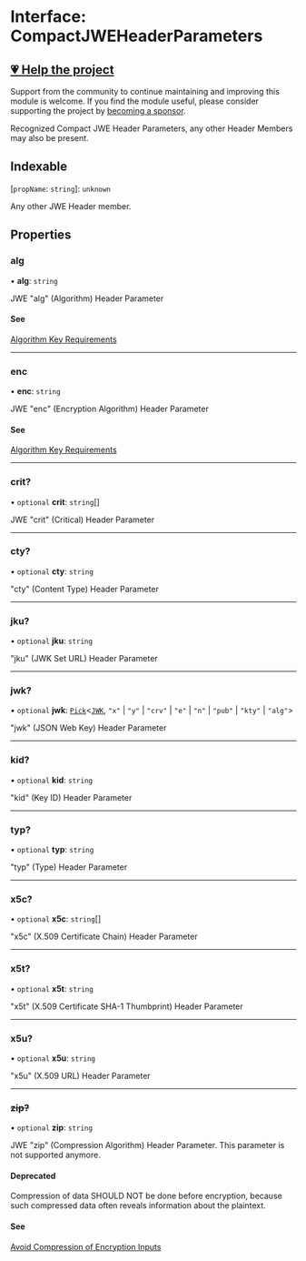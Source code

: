 # Interface: CompactJWEHeaderParameters

## [💗 Help the project](https://github.com/sponsors/panva)

Support from the community to continue maintaining and improving this module is welcome. If you find the module useful, please consider supporting the project by [becoming a sponsor](https://github.com/sponsors/panva).

Recognized Compact JWE Header Parameters, any other Header Members may also be present.

## Indexable

\[`propName`: `string`\]: `unknown`

Any other JWE Header member.

## Properties

### alg

• **alg**: `string`

JWE "alg" (Algorithm) Header Parameter

#### See

[Algorithm Key Requirements](https://github.com/panva/jose/issues/210#jwe-alg)

***

### enc

• **enc**: `string`

JWE "enc" (Encryption Algorithm) Header Parameter

#### See

[Algorithm Key Requirements](https://github.com/panva/jose/issues/210#jwe-alg)

***

### crit?

• `optional` **crit**: `string`[]

JWE "crit" (Critical) Header Parameter

***

### cty?

• `optional` **cty**: `string`

"cty" (Content Type) Header Parameter

***

### jku?

• `optional` **jku**: `string`

"jku" (JWK Set URL) Header Parameter

***

### jwk?

• `optional` **jwk**: [`Pick`](https://www.typescriptlang.org/docs/handbook/utility-types.html#picktype-keys)\<[`JWK`](JWK.md), `"x"` \| `"y"` \| `"crv"` \| `"e"` \| `"n"` \| `"pub"` \| `"kty"` \| `"alg"`\>

"jwk" (JSON Web Key) Header Parameter

***

### kid?

• `optional` **kid**: `string`

"kid" (Key ID) Header Parameter

***

### typ?

• `optional` **typ**: `string`

"typ" (Type) Header Parameter

***

### x5c?

• `optional` **x5c**: `string`[]

"x5c" (X.509 Certificate Chain) Header Parameter

***

### x5t?

• `optional` **x5t**: `string`

"x5t" (X.509 Certificate SHA-1 Thumbprint) Header Parameter

***

### x5u?

• `optional` **x5u**: `string`

"x5u" (X.509 URL) Header Parameter

***

### ~~zip?~~

• `optional` **zip**: `string`

JWE "zip" (Compression Algorithm) Header Parameter. This parameter is not supported anymore.

#### Deprecated

Compression of data SHOULD NOT be done before encryption, because such compressed
  data often reveals information about the plaintext.

#### See

[Avoid Compression of Encryption Inputs](https://www.rfc-editor.org/rfc/rfc8725#name-avoid-compression-of-encryp)
